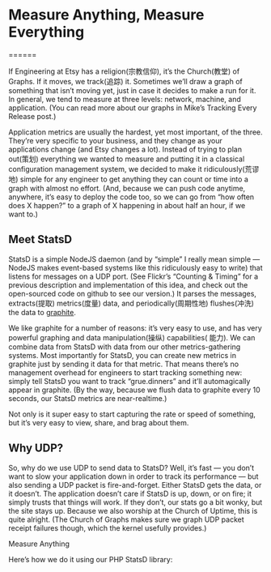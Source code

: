 # Measure Anything, Measure Everything
======

If Engineering at Etsy has a religion(宗教信仰), it’s the Church(教堂) of Graphs. If it moves, we track(追踪) it. Sometimes we’ll draw a graph of something that isn’t moving yet, just in case it decides to make a run for it. In general, we tend to measure at three levels: network, machine, and application. (You can read more about our graphs in Mike’s Tracking Every Release post.)

Application metrics are usually the hardest, yet most important, of the three. They’re very specific to your business, and they change as your applications change (and Etsy changes a lot). Instead of trying to plan out(策划) everything we wanted to measure and putting it in a classical configuration management system, we decided to make it ridiculously(荒谬地) simple for any engineer to get anything they can count or time into a graph with almost no effort. (And, because we can push code anytime, anywhere, it’s easy to deploy the code too, so we can go from “how often does X happen?” to a graph of X happening in about half an hour, if we want to.)

Meet StatsD
-----------

StatsD is a simple NodeJS daemon (and by “simple” I really mean simple — NodeJS makes event-based systems like this ridiculously easy to write) that listens for messages on a UDP port. (See Flickr’s “Counting & Timing” for a previous description and implementation of this idea, and check out the open-sourced code on github to see our version.) It parses the messages, extracts(提取) metrics(度量) data, and periodically(周期性地) flushes(冲洗) the data to [graphite](http://graphiteapp.org/).

We like graphite for a number of reasons: it’s very easy to use, and has very powerful graphing and data manipulation(操纵) capabilities( 能力). We can combine data from StatsD with data from our other metrics-gathering systems. Most importantly for StatsD, you can create new metrics in graphite just by sending it data for that metric. That means there’s no management overhead for engineers to start tracking something new: simply tell StatsD you want to track “grue.dinners” and it’ll automagically appear in graphite. (By the way, because we flush data to graphite every 10 seconds, our StatsD metrics are near-realtime.)

Not only is it super easy to start capturing the rate or speed of something, but it’s very easy to view, share, and brag about them.

Why UDP?
-----------

So, why do we use UDP to send data to StatsD? Well, it’s fast — you don’t want to slow your application down in order to track its performance — but also sending a UDP packet is fire-and-forget. Either StatsD gets the data, or it doesn’t. The application doesn’t care if StatsD is up, down, or on fire; it simply trusts that things will work. If they don’t, our stats go a bit wonky, but the site stays up. Because we also worship at the Church of Uptime, this is quite alright. (The Church of Graphs makes sure we graph UDP packet receipt failures though, which the kernel usefully provides.)

Measure Anything

Here’s how we do it using our PHP StatsD library:



